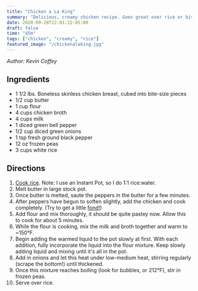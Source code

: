 ```yaml
---
title: "Chicken a La King"
summary: "Delicious, creamy chicken recipe. Goes great over rice or biscuits."
date: 2020-09-28T22:01:22-05:00
draft: false
time: "45m"
tags: ["chicken", "creamy", "rice"]
featured_image: "/chickenalaking.jpg"
---
```


_Author: Kevin Coffey_

## Ingredients

- 1 1/2 lbs. Boneless skinless chicken breast, cubed into bite-size pieces
- 1/2 cup butter
- 1 cup flour
- 4 cups chicken broth
- 4 cups milk
- 1 diced green bell pepper
- 1/2 cup diced green onions
- 1 tsp fresh ground black pepper
- 12 oz frozen peas
- 3 cups white rice

## Directions

1. [Cook rice](https://www.foodnetwork.com/how-to/articles/how-to-make-perfect-rice-a-step-by-step-guide). Note: I use an Instant Pot, so I do 1:1 rice:water.
2. Melt butter in large stock pot.
3. Once butter is melted, saute the peppers in the butter for a few minutes.
4. After peppers have begun to soften slightly, add the chicken and cook completely. (Try to get a little [fond!](https://food52.com/blog/12331-how-to-make-sauce-out-of-your-pan-s-brown-bits-a-k-a-fond))
5. Add flour and mix thoroughly, it should be quite pastey now. Allow this to cook for about 5 minutes.
6. While the flour is cooking, mix the milk and broth together and warm to ~150°F.
7. Begin adding the warmed liquid to the pot slowly at first. With each addition, fully incorporate the liquid into the flour mixture. Keep slowly adding liquid and mixing until it's all in the pot. 
8. Add in onions and let this heat under low-medium heat, stirring regularly (scrape the bottom!) until thickened.
9. Once this mixture reaches boiling (look for bubbles, or 212°F), stir in frozen peas.
10. Serve over rice.
